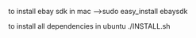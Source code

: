 to install ebay sdk in mac
-->sudo easy_install ebaysdk

to install all dependencies in ubuntu
./INSTALL.sh